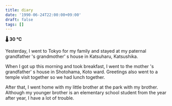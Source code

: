 ```yaml
---
title: diary
date: '1990-06-24T22:00:00+09:00'
draft: false
tags: []
---
```


**🌡 30 ℃**

Yesterday, I went to Tokyo for my family and stayed at my paternal grandfather 's grandmother' s house in Katsuharu, Katsushika.

When I got up this morning and took breakfast, I went to the mother 's grandfather' s house in Shotohama, Koto ward. Greetings also went to a temple visit together so we had lunch together.

After that, I went home with my little brother at the park with my brother. Although my younger brother is an elementary school student from the year after year, I have a lot of trouble.